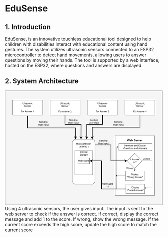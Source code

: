 # EduSense 

## 1. Introduction
EduSense, is an innovative touchless educational tool designed to help children with 
disabilities interact with educational content using hand gestures. The system utilizes 
ultrasonic sensors connected to an ESP32 microcontroller to detect hand movements, 
allowing users to answer questions by moving their hands. The tool is supported by a 
web interface, hosted on the ESP32, where questions and answers are displayed.

## 2. System Architecture
<img src="system-diagram.jpeg">
Using 4 ultrasonic sensors, the user gives input. The input is sent to the web server 
to check if the answer is correct. If correct, display the correct message and add 1 
to the score. If wrong, show the wrong message. If the current score exceeds the 
high score, update the high score to match the current score

